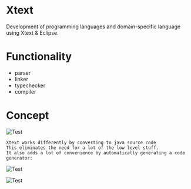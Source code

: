 # Xtext
Development of programming languages and domain-specific language using Xtext & Eclipse.

# Functionality
* parser
* linker
* typechecker
* compiler
# Concept

![Test](https://www.euclideanspace.com/software/development/eclipse/xtext/traditionalCompiler.png)

```
Xtext works differently by converting to java source code
This eliminates the need for a lot of the low level stuff. 
It also adds a lot of convenience by automatically generating a code generator:
```

![Test](https://www.euclideanspace.com/software/development/eclipse/xtext/xtextCompiler.png)

![Test](https://www.euclideanspace.com/software/development/eclipse/xtext/fileStructure.png)
